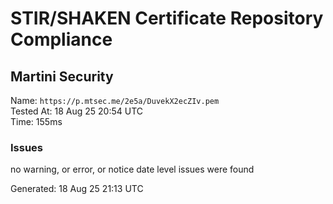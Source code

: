 # STIR/SHAKEN Certificate Repository Compliance

## Martini Security

Name: `https://p.mtsec.me/2e5a/DuvekX2ecZIv.pem`\
Tested At: 18 Aug 25 20:54 UTC\
Time: 155ms

### Issues

no warning, or error, or notice date level issues were found

Generated: 18 Aug 25 21:13 UTC